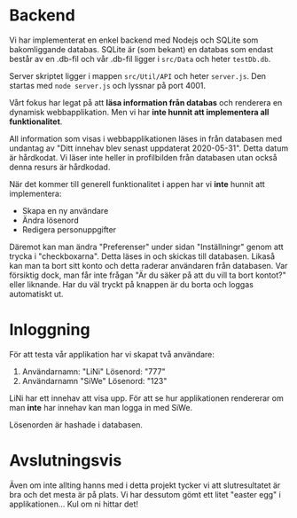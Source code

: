 # Backend
Vi har implementerat en enkel backend med Nodejs och SQLite som bakomliggande databas.
SQLite är (som bekant) en databas som endast består av en .db-fil och vår .db-fil ligger i `src/Data` och heter `testDb.db`.

Server skriptet ligger i mappen `src/Util/API` och heter `server.js`. Den startas med `node server.js` och lyssnar på port 4001.

Vårt fokus har legat på att **läsa information från databas** och renderera en dynamisk webbapplikation. Men vi har **inte hunnit att implementera all funktionalitet**.

All information som visas i webbapplikationen läses in från databasen med undantag av "Ditt innehav blev senast uppdaterat 2020-05-31". Detta datum är hårdkodat. Vi läser inte heller in profilbilden från databasen utan också denna resurs är hårdkodad.

När det kommer till generell funktionalitet i appen har vi **inte** hunnit att implementera:
- Skapa en ny användare
- Ändra lösenord
- Redigera personuppgifter

Däremot kan man ändra "Preferenser" under sidan "Inställningr" genom att trycka i "checkboxarna". Detta läses in och skickas till databasen. Likaså kan man ta bort sitt konto och detta raderar användaren från databasen. Var försiktig dock, man får inte frågan "Är du säker på att du vill ta bort kontot?" eller liknande. Har du väl tryckt på knappen är du borta och loggas automatiskt ut.

# Inloggning
För att testa vår applikation har vi skapat två användare:
1. Användarnamn: "LiNi" Lösenord: "777"
2. Användarnamn "SiWe" Lösenord: "123"

LiNi har ett innehav att visa upp. För att se hur applikationen rendererar om man **inte** har innehav kan man logga in med SiWe.

Lösenorden är hashade i databasen.

# Avslutningsvis
Även om inte allting hanns med i detta projekt tycker vi att slutresultatet är bra och det mesta är på plats. Vi har dessutom gömt ett litet "easter egg" i applikationen... Kul om ni hittar det!
